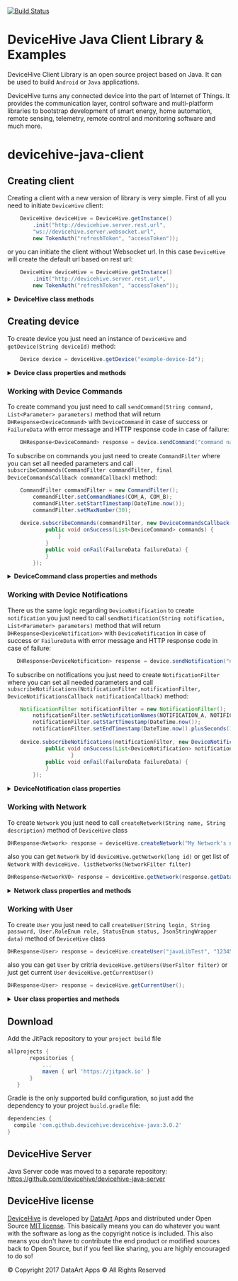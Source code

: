 [![Build Status](https://travis-ci.org/devicehive/devicehive-java.svg?branch=master)](https://travis-ci.org/devicehive/devicehive-java)

DeviceHive Java Client Library & Examples
=========================================

[DeviceHive]: http://devicehive.com "DeviceHive framework"
[DataArt]: http://dataart.com "DataArt"
DeviceHive Client Library is an open source project based on Java. It can be used to build `Android` or `Java` applications.

DeviceHive turns any connected device into the part of Internet of Things.
It provides the communication layer, control software and multi-platform
libraries to bootstrap development of smart energy, home automation, remote
sensing, telemetry, remote control and monitoring software and much more.

# devicehive-java-client
## Creating client
Creating a client with a new version of library is very simple. First of all you need to initiate `DeviceHive` client:
```java
    DeviceHive deviceHive = DeviceHive.getInstance()
        .init("http://devicehive.server.rest.url", 
        "ws://devicehive.server.websocket.url",
        new TokenAuth("refreshToken", "accessToken"));
```
or you can initiate the client without Websocket url. In this case `DeviceHive` will create the default url based on rest url:
```java
    DeviceHive deviceHive = DeviceHive.getInstance()
        .init("http://devicehive.server.rest.url", 
        new TokenAuth("refreshToken", "accessToken"));
```

<details>
 <summary><b>DeviceHive class methods</b></summary>
 
* `getInfo()` - gets server info
* `getClusterInfo()` - gets cluster info
* `createToken(List<String> actions, Long userId, List<String> networkIds, List<String> deviceIds, DateTime expiration)` - creates token
* `refreshToken()` - refreshes token
* `getProperty(String name)` - gets property by name
* `setProperty(String name, String value)` - creates property
* `removeProperty(String name)` - removes property by name
* `subscribeCommands(List<String> ids, CommandFilter commandFilter, DeviceCommandsCallback commandsCallback)` - subcribes on specific commands by `device ids` and `command filter` parameters 
* `subscribeNotifications(List<String> ids, NotificationFilter notificationFilter, notificationsCallback)` - subcribes on specific notifications by `device ids` and `notification filter` parameters 
* `unsubscribeCommands(List<String> ids, CommandFilter commandFilter)` -  updates current subcription or unsubscribes at all
* `unsubscribeNotifications(List<String> ids, NotificationFilter notificationFilter)` - updates current subcription or unsubscribes at all
* `listNetworks(NetworkFilter filter)` - gets list of `Network`
* `getNetwork(long id)` - gets `Network` by network's id 
* `removeNetwork(long id)` - removes `Network` by id
* `createNetwork(String name, String description)` -  creates `Network` by id
* `listDevices(DeviceFilter filter)` - gets list of `Device`
* `removeDevice(String id)` - removes `Device` by id
* `getDevice(String id)` - gets existing `Device` by id or creates new `Device`
* `putDevice(String id, String name)` - creates `Device`

</details>

## Creating device
To create device you just need an instance of `DeviceHive` and `getDevice(String deviceId)` method:
```java
    Device device = deviceHive.getDevice("example-device-Id");
```

<details>
 <summary><b>Device class properties and methods</b></summary>
    
`Device` contains such properties and methods:

Properties:
* `id` (read only)
* `name`
* `data`
* `network_id`
* `is_blocked`

Methods:
* `save()` - updates Device
* `getCommands(DateTime startTimestamp, DateTime endTimestamp, int maxNumber) ` - gets Device's DeviceCommands
* `getNotifications(DateTime startTimestamp, DateTime endTimestamp)` -  gets Device's DeviceNotifications
* `sendCommand(String command, List<Parameter> parameters) ` - sends DeviceCommand
* `sendNotification(String notification, List<Parameter> parameters) ` - sends DeviceNotification
* `subscribeCommands(CommandFilter commandFilter, DeviceCommandsCallback commandCallback)` - subscribes for DeviceCommands
* `subscribeNotifications(NotificationFilter notificationFilter, DeviceNotificationsCallback notificationCallback)` - subscribes for DeviceNotifications
* `unsubscribeCommands(CommandFilter commandFilter)` - unsubscribes from DeviceCommands that are not meeting filter criteria
* `unsubscribeAllCommands()` - subscribes from all DeviceCommands
* `unsubscribeNotifications(NotificationFilter notificationFilter)` - subscribes for DeviceNotifications that are not meeting filter criteria
* `unsubscribeAllNotifications()` - subscribes from all DeviceNotifications

 </details>

### Working with Device Commands
To create command you just need to call 
`sendCommand(String command, List<Parameter> parameters)` method that will return `DHResponse<DeviceCommand>` with `DeviceCommand` in case of success or `FailureData` with error message and HTTP response code in case of failure:
```java
    DHResponse<DeviceCommand> response = device.sendCommand("command name", parameters);
```
To subscribe on commands you just need to create `CommandFilter` where you can set all needed parameters and call `subscribeCommands(CommandFilter commandFilter, final DeviceCommandsCallback commandCallback)` method:
```java
    CommandFilter commandFilter = new CommandFilter();
        commandFilter.setCommandNames(COM_A, COM_B);
        commandFilter.setStartTimestamp(DateTime.now());
        commandFilter.setMaxNumber(30);
    
    device.subscribeCommands(commandFilter, new DeviceCommandsCallback() {
            public void onSuccess(List<DeviceCommand> commands) {
                }
            }
            public void onFail(FailureData failureData) {
            }
        });
```

<details>
 <summary><b>DeviceCommand class properties and methods</b></summary>
 
`DeviceCommand` contains such properties:
* `id` (read only)
* `user_id` (read only)
* `command` (read only)
* `parameters` (read only)
* `lifetime` (read only)
* `timestamp` (read only)
* `last_updated` (read only)
* `status`
* `result`

`DeviceCommand` contains such methods:
* `updateCommand` - updates current command
* `fetchCommandStatus` - gets command status
* `fetchCommandResult` - gets command result

</details>

### Working with Device Notifications
There us the same logic regarding `DeviceNotification` to create `notification` you just need to call 
`sendNotification(String notification, List<Parameter> parameters)` method that will return ` DHResponse<DeviceNotification>` with `DeviceNotification` in case of success or `FailureData` with error message and HTTP response code in case of failure:
 ```java
    DHResponse<DeviceNotification> response = device.sendNotification("notification name", parameters);
```
To subscribe on notifications you just need to create `NotificationFilter` where you can set all needed parameters and call `subscribeNotifications(NotificationFilter notificationFilter, DeviceNotificationsCallback notificationCallback)` method:
```java
    NotificationFilter notificationFilter = new NotificationFilter();
        notificationFilter.setNotificationNames(NOTIFICATION_A, NOTIFICATION_B);
        notificationFilter.setStartTimestamp(DateTime.now());
        notificationFilter.setEndTimestamp(DateTime.now().plusSeconds(10));
        
    device.subscribeNotifications(notificationFilter, new DeviceNotificationsCallback(){
            public void onSuccess(List<DeviceNotification> notifications) {
                    }
            public void onFail(FailureData failureData) {
            }
        });
```

<details>
 <summary><b>DeviceNotification class properties</b></summary>
 
`DeviceNotification` contains such properties:
* `device_id` (read only)
* `id` (read only)
* `notification` (read only)
* `parameters` (read only)
* `timestamp` (read only)

 </details>
 
 
 ### Working with Network
 To create `Network` you just need to call  `createNetwork(String name, String description)`  method of  `DeviceHive` class
 
 ```java
 DHResponse<Network> response = deviceHive.createNetwork("My Network's name", "My network's description");
 ```
 also you can get  `Network`  by id  `deviceHive.getNetwork(long id)` or get list of  `Network`  with `deviceHive. listNetworks(NetworkFilter filter)`
 
 ```java
 DHResponse<NetworkVO> response = deviceHive.getNetwork(response.getData().getId());
 ```
 <details>
 <summary><b>Network class properties and methods</b></summary>
 
 Properties:
 * `id` (read only)
 * `name`
 * `description`
 
 Methods:
 * `save()`  - updates `Network`
 
 </details>
 
 ### Working with User
 To create `User` you just need to call  `createUser(String login, String password, User.RoleEnum role, StatusEnum status, JsonStringWrapper data)`  method of  `DeviceHive` class
 
 ```java
 DHResponse<User> response = deviceHive.createUser("javaLibTest", "123456", RoleEnum.ADMIN, StatusEnum.ACTIVE, null);
 ```
 also you can get  `User`  by critria  `deviceHive.getUsers(UserFilter filter)` or just get current  `User`  `deviceHive.getCurrentUser()`
 
 ```java
 DHResponse<User> response = deviceHive.getCurrentUser();
 ```
 <details>
 <summary><b>User class properties and methods</b></summary>
 
 Properties:
 * `id` (read only)
 * `login`
 * `role`
 * `password` (write only)
 * `data`
 
 Methods:
 * `save()`  - updates `User`
 * `getNetworks()` - gets list of Networks assigned to this user
 * `assignNetwork(long networkId)` - assigns Network to this user
 * `unassignNetwork(long networkId)` - unassigns Network to this user
 
 </details>
 
## Download
Add the JitPack repository to your `project build` file

 ```groovy
allprojects {
		repositories {
			...
			maven { url 'https://jitpack.io' }
		}
	}
```

Gradle is the only supported build configuration, so just add the dependency to your project `build.gradle` file:
 ```groovy
dependencies {  
   compile 'com.github.devicehive:devicehive-java:3.0.2'
}
```
DeviceHive Server
------------------
Java Server code was moved to a separate repository: https://github.com/devicehive/devicehive-java-server


DeviceHive license
------------------

[DeviceHive] is developed by [DataArt] Apps and distributed under Open Source
[MIT license](http://en.wikipedia.org/wiki/MIT_License). This basically means
you can do whatever you want with the software as long as the copyright notice
is included. This also means you don't have to contribute the end product or
modified sources back to Open Source, but if you feel like sharing, you are
highly encouraged to do so!

&copy; Copyright 2017 DataArt Apps &copy; All Rights Reserved
